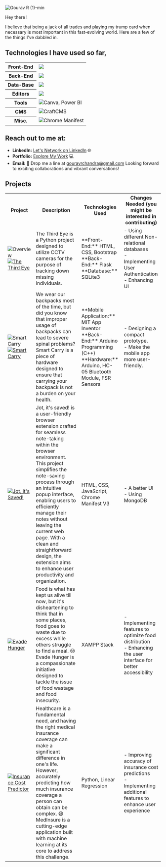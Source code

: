 ![Gourav R (1)-min](https://github.com/g-gourav-r/g-gourav-r/assets/75977813/77c445ab-0ed4-4a98-9618-f36d45844471)

Hey there !

I believe that being a jack of all trades and playing my trump card when necessary is most important in this fast-evolving world. Here are a few of the things I've dabbled in.

## Technologies I have used so far,

<table>
   <tr>
      <th>Front-End</th>
      <td><img src="https://skillicons.dev/icons?i=html,css,js,bootstrap,sass,react"></td>
   </tr>
   <tr>
      <th>Back-End</th>
      <td><img src="https://skillicons.dev/icons?i=py,fastapi,flask,nodejs"></td>
   </tr>
   <tr>
      <th>Data-Base</th>
      <td><img src="https://skillicons.dev/icons?i=mysql,sqlite,mongodb"></td>
   </tr>
   <tr>
      <th>Editors</th>
      <td><img src="https://skillicons.dev/icons?i=vscode,anaconda"></td>
   </tr>
   <tr>
      <th>Tools</th>
      <td><img src="https://skillicons.dev/icons?i=postman">Canva, Power BI</td>
   </tr>
   <tr>
      <th>CMS</th>
      <td><img src="https://skillicons.dev/icons?i=wordpress">CraftCMS</td>
   </tr>
   <tr>
      <th>Misc.</th>
      <td><img src="https://skillicons.dev/icons?i=c,java,md">Chrome Manifest</td>
   </tr>
</table>


## Reach out to me at:

- **LinkedIn:** [Let's Network on LinkedIn](https://www.linkedin.com/in/gourav-r/) 🌐
- **Portfolio:** [Explore My Work](https://www.gouravr.netlify.app) 💻
- **Email:** 📧 Drop me a line at gouravrchandra@gmail.com
Looking forward to exciting collaborations and vibrant conversations!

## Projects

<table>
   <tr>
      <th>Project</th>
      <th>Description</th>
      <th>Technologies Used</th>
      <th>Changes Needed (you might be interested in contributing)</th>
   </tr>
   <tr>
      <td>
         <img src="https://github.com/g-gourav-r/g-gourav-r/assets/75977813/ef298032-4b03-4641-a5c0-2b8ba6d83ab3" alt="Overview">
         <br>
         <a href="https://github.com/g-gourav-r/the-third-eye">
         <img src="https://img.shields.io/badge/The%20Third%20Eye-Click%20to%20Explore-blue" alt="The Third Eye">
         </a>
      </td>
      <td>The Third Eye is a Python project designed to utilize CCTV cameras for the purpose of tracking down missing individuals.</td>
      <td>**Front-End:** HTML, CSS, Bootstrap<br>**Back-End:** Flask<br>**Database:** SQLite3</td>
      <td>- Using different Non-relational databases<br>- Implementing User Authentication<br>- Enhancing UI</td>
   </tr>
   <tr>
      <td>
         <img src="https://github.com/g-gourav-r/g-gourav-r/assets/75977813/5b2bee29-8d65-43a6-a8d9-ff27c70f284b" alt="Smart Carry">
         <br>
         <a href="https://github.com/g-gourav-r/Smart-Carry-Bagpack">
         <img src="https://img.shields.io/badge/Smart%20Carry-Click%20to%20Explore-blue" alt="Smart Carry">
         </a>
      </td>
      <td>We wear our backpacks most of the time, but did you know that improper usage of backpacks can lead to severe spinal problems? Smart Carry is a piece of hardware designed to ensure that carrying your backpack is not a burden on your health.</td>
      <td>**Mobile Application:** MIT App Inventor<br>**Back-End:** Arduino Programming (C++)<br>**Hardware:** Arduino, HC-05 Bluetooth Module, FSR Sensors</td>
      <td>- Designing a compact prototype.<br>- Make the mobile app more user-friendly.</td>
   </tr>
   <tr>
      <td>
         <a href="https://github.com/g-gourav-r/Jot-Its-Saved/">
         <img src="https://img.shields.io/badge/Jot%20it's%20saved!-Click%20to%20Explore-blue" alt="Jot, it's Saved!">
         </a>
      </td>
      <td>Jot, it's saved! is a user-friendly browser extension crafted for seamless note-taking within the browser environment. This project simplifies the note-saving process through an intuitive popup interface, enabling users to efficiently manage their notes without leaving the current web page. With a clean and straightforward design, the extension aims to enhance user productivity and organization.</td>
      <td>HTML, CSS, JavaScript, Chrome Manifest V3</td>
      <td>- A better UI<br>- Using MongoDB</td>
   </tr>
   <tr>
      <td>
         <a href="https://github.com/g-gourav-r/Evade-Hunger">
         <img src="https://img.shields.io/badge/Evade%20Hunger-Click%20to%20Explore-blue" alt="Evade Hunger">
         </a>
      </td>
      <td>
         Food is what has kept us alive till now, but it's disheartening to think that in some places, food goes to waste due to excess while others struggle to find a meal. 😔 Evade Hunger is a compassionate initiative designed to tackle the issue of food wastage and food insecurity.
      </td>
      <td>XAMPP Stack</td>
      <td>
         - Implementing features to optimize food distribution<br>
         - Enhancing the user interface for better accessibility
      </td>
   </tr>
   <tr>
      <td>
         <a href="https://github.com/g-gourav-r/Insurance-Cost-Predictor">
         <img src="https://img.shields.io/badge/Insurance%20Cost%20Predictor-Click%20to%20Explore-blue" alt="Insurance Cost Predictor">
         </a>
      </td>
      <td>
         Healthcare is a fundamental need, and having the right medical insurance coverage can make a significant difference in one's life. However, accurately predicting how much insurance coverage a person can obtain can be complex. 😷 MedInsure is a cutting-edge application built with machine learning at its core to address this challenge.
      </td>
      <td>Python, Linear Regression</td>
      <td>
         - Improving accuracy of insurance cost predictions<br>
         - Implementing additional features to enhance user experience
      </td>
   </tr>
</table>
